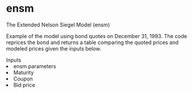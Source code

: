 # ensm
The Extended Nelson Siegel Model (ensm)
<p>Example of the model using bond quotes on December 31, 1993. The code reprices the bond and returns a table comparing the quoted prices and modeled prices given the inputs below. </p>
Inputs
<li>ensm parameters</li>
<li>Maturity</li>
<li>Coupon</li>
<li>Bid price</li>
